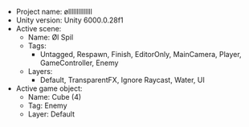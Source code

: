 <!-- UNITY CODE ASSIST INSTRUCTIONS START -->
- Project name: øllllllllllllll
- Unity version: Unity 6000.0.28f1
- Active scene:
  - Name: Øl Spil
  - Tags:
    - Untagged, Respawn, Finish, EditorOnly, MainCamera, Player, GameController, Enemy
  - Layers:
    - Default, TransparentFX, Ignore Raycast, Water, UI
- Active game object:
  - Name: Cube (4)
  - Tag: Enemy
  - Layer: Default
<!-- UNITY CODE ASSIST INSTRUCTIONS END -->